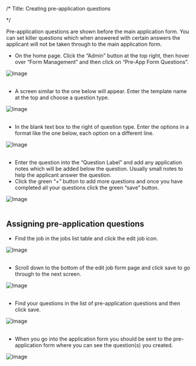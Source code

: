 /*
Title: Creating pre-application questions

*/

Pre-application questions are shown before the main application form. You can set killer questions which when answered with certain answers the applicant will not be taken through to the main application form.  
  

- On the home page. Click the “Admin” button at the top right, then hover over “Form Management” and then click on “Pre-App Form Questions”.

![Image](https://s3.amazonaws.com/tw-desk/i/122167/attachment-inline/98318.20150609122743903.98318.20150609122743903x1YXq)  
  <br>

- A screen similar to the one below will appear. Enter the template name at the top and choose a question type.

![Image](https://s3.amazonaws.com/tw-desk/i/122167/attachment-inline/98318.20150609122931786.98318.20150609122931786ZIAla)  
  <br>

- In the blank text box to the right of question type. Enter the options in a format like the one below, each option on a different line.

![Image](https://s3.amazonaws.com/tw-desk/i/122167/attachment-inline/98318.20150609123231218.98318.20150609123231218bUbVS)  
  <br>

- Enter the question into the “Question Label” and add any application notes which will be added below the question. Usually small notes to help the applicant answer the question.
- Click the green “+” button to add more questions and once you have completed all your questions click the green “save” button.

![Image](https://s3.amazonaws.com/tw-desk/i/122167/attachment-inline/98318.20150609123325348.98318.20150609123325348Hw8r1)  
  <br>

## Assigning pre-application questions  

- Find the job in the jobs list table and click the edit job icon.

![Image](https://s3.amazonaws.com/tw-desk/i/122167/attachment-inline/98318.20150609123558998.98318.20150609123558998e21B0)  
  <br>

- Scroll down to the bottom of the edit job form page and click save to go through to the next screen.

![Image](https://s3.amazonaws.com/tw-desk/i/122167/attachment-inline/98318.20150609123629888.98318.20150609123629888YAIzF)  
  <br>

- Find your questions in the list of pre-application questions and then click save.

![Image](https://s3.amazonaws.com/tw-desk/i/122167/attachment-inline/98318.20150609123715540.98318.20150609123715540Erq8d)  
  <br>

- When you go into the application form you should be sent to the pre-application form where you can see the question(s) you created.

![Image](https://s3.amazonaws.com/tw-desk/i/122167/attachment-inline/98318.20150609124226197.98318.20150609124226197gG0fO)